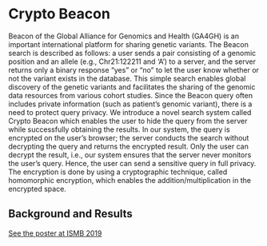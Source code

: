 # Crypto Beacon
Beacon of the Global Alliance for Genomics and Health (GA4GH) is an important international platform for sharing genetic variants. The Beacon search is described as follows: a user sends a pair consisting of a genomic position and an allele (e.g., Chr21:122211 and ‘A’) to a server, and the server returns only a binary response “yes” or “no” to let the user know whether or not the variant exists in the database. This simple search enables global discovery of the genetic variants and facilitates the sharing of the genomic data resources from various cohort studies. Since the Beacon query often includes private information (such as patient’s genomic variant), there is a need to protect query privacy. We introduce a novel search system called Crypto Beacon which enables the user to hide the query from the server while successfully obtaining the results. In our system, the query is encrypted on the user’s browser; the server conducts the search without decrypting the query and returns the encrypted result. Only the user can decrypt the result, i.e., our system ensures that the server never monitors the user’s query. Hence, the user can send a sensitive query in full privacy. The encryption is done by using a cryptographic technique, called homomorphic encryption, which enables the addition/multiplication in the encrypted space.

## Background and Results
[See the poster at ISMB 2019](https://github.com/cBioLab/Crypto-Beacon/blob/master/ISMB_LL.pdf)
